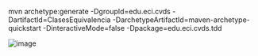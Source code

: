mvn archetype:generate -DgroupId=edu.eci.cvds -DartifactId=ClasesEquivalencia -DarchetypeArtifactId=maven-archetype-quickstart -DinteractiveMode=false -Dpackage=edu.eci.cvds.tdd

![image](https://user-images.githubusercontent.com/123812969/220986229-c2326319-02c2-4e74-b7fd-05935ad0ad0d.png)

